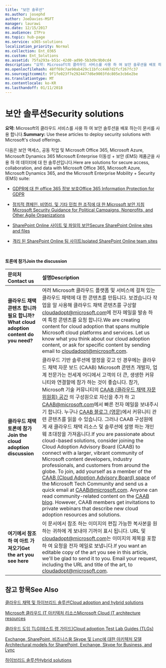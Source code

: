 ```yaml
---
title: "보안 솔루션"
ms.author: josephd
author: JoeDavies-MSFT
manager: laurawi
ms.date: 12/15/2017
ms.audience: ITPro
ms.topic: hub-page
ms.service: o365-solutions
localization_priority: Normal
ms.collection: Ent_O365
ms.custom: Ent_Solutions
ms.assetid: 75fa293a-b51c-42d0-ad90-5b3d9c9b0cd4
description: "요약: Microsoft의 클라우드 서비스를 사용 하 여 보안 솔루션을 배포 하는이 문서를 사용 합니다."
ms.openlocfilehash: 48ff69c7ae90ab429c11bfcc4407d2fcf267fc37
ms.sourcegitcommit: 9f1fe023f7e2924477d6e9003fdc805e3cb6e2be
ms.translationtype: MT
ms.contentlocale: ko-KR
ms.lasthandoff: 01/11/2018
---
```

# <a name="security-solutions"></a><span data-ttu-id="ccbf6-103">보안 솔루션</span><span class="sxs-lookup"><span data-stu-id="ccbf6-103">Security solutions</span></span>

 <span data-ttu-id="ccbf6-104">**요약:** Microsoft의 클라우드 서비스를 사용 하 여 보안 솔루션을 배포 하는이 문서를 사용 합니다.</span><span class="sxs-lookup"><span data-stu-id="ccbf6-104">**Summary:** Use these articles to deploy security solutions with Microsoft's cloud offerings.</span></span>
  
<span data-ttu-id="ccbf6-105">다음은 보안 액세스, 공동 작업 및 Microsoft Office 365, Microsoft Azure, Microsoft Dynamics 365 Microsoft Enterprise 이동성 + 보안 (EMS) 제품군을 사용 하 여 데이터에 대 한 솔루션입니다.</span><span class="sxs-lookup"><span data-stu-id="ccbf6-105">Here are solutions for secure access, collaboration, and data with Microsoft Office 365, Microsoft Azure, Microsoft Dynamics 365, and the Microsoft Enterprise Mobility + Security (EMS) suite:</span></span>

- [<span data-ttu-id="ccbf6-106">GDPR에 대 한 office 365 정보 보호</span><span class="sxs-lookup"><span data-stu-id="ccbf6-106">Office 365 Information Protection for GDPR</span></span>](office-365-information-protection-for-gdpr.md)
  
- [<span data-ttu-id="ccbf6-107">정치적 캠페인, 비영리, 및 기타 민첩 한 조직에 대 한 Microsoft 보안 지침</span><span class="sxs-lookup"><span data-stu-id="ccbf6-107">Microsoft Security Guidance for Political Campaigns, Nonprofits, and Other Agile Organizations</span></span>](microsoft-security-guidance-for-political-campaigns-nonprofits-and-other-agile-o.md)
    
- [<span data-ttu-id="ccbf6-108">SharePoint Online 사이트 및 파일의 보안</span><span class="sxs-lookup"><span data-stu-id="ccbf6-108">Secure SharePoint Online sites and files</span></span>](secure-sharepoint-online-sites-and-files.md)
    
- [<span data-ttu-id="ccbf6-109">격리 된 SharePoint Online 팀 사이트</span><span class="sxs-lookup"><span data-stu-id="ccbf6-109">Isolated SharePoint Online team sites</span></span>](isolated-sharepoint-online-team-sites.md)
<br/>
    
<span data-ttu-id="ccbf6-110">**토론에 참가**</span><span class="sxs-lookup"><span data-stu-id="ccbf6-110">**Join the discussion**</span></span>

|<span data-ttu-id="ccbf6-111">**문의처**</span><span class="sxs-lookup"><span data-stu-id="ccbf6-111">**Contact us**</span></span>|<span data-ttu-id="ccbf6-112">**설명**</span><span class="sxs-lookup"><span data-stu-id="ccbf6-112">**Description**</span></span>|
|:-----|:-----|
|<span data-ttu-id="ccbf6-113">**클라우드 채택 콘텐츠 합니까 필요 합니까?**</span><span class="sxs-lookup"><span data-stu-id="ccbf6-113">**What cloud adoption content do you need?**</span></span> <br/> |<span data-ttu-id="ccbf6-p101">여러 Microsoft 클라우드 플랫폼 및 서비스에 걸쳐 있는 클라우드 채택에 대 한 콘텐츠를 만듭니다. 보겠습니다 작업을 알 사용해 클라우드 채택 콘텐츠를 구상할 [cloudadopt@microsoft.com](mailto:cloudadopt@microsoft.com?Subject=[Cloud%20Adoption%20Content%20Feedback]:%20)에 전자 메일을 발송 하 여 특정 콘텐츠를 요청 합니다.</span><span class="sxs-lookup"><span data-stu-id="ccbf6-p101">We are creating content for cloud adoption that spans multiple Microsoft cloud platforms and services. Let us know what you think about our cloud adoption content, or ask for specific content by sending email to [cloudadopt@microsoft.com](mailto:cloudadopt@microsoft.com?Subject=[Cloud%20Adoption%20Content%20Feedback]:%20).  </span></span><br/> |
|<span data-ttu-id="ccbf6-116">**클라우드 채택 토론에 참가**</span><span class="sxs-lookup"><span data-stu-id="ccbf6-116">**Join the cloud adoption discussion**</span></span> <br/> |<span data-ttu-id="ccbf6-p102">클라우드 기반 솔루션에 열정을 갖고 인 경우에는 클라우드 채택 자문 보드 (CAAB) Microsoft 콘텐츠 개발자, 업계 전문가는 전세계 어디에서 고객의 더 큰, 생생한 커뮤니티와 연결할에 참가 하는 것이 좋습니다. 참가, Microsoft 기술 커뮤니티의 [CAAB (클라우드 채택 자문 위원회) 공간](https://aka.ms/caab) 의 구성원으로 자신을 추가 하 고 [CAAB@microsoft.com](mailto:caab@microsoft.com?Subject=I%20just%20joined%20the%20Cloud%20Adoption%20Advisory%20Board!)에서 빠른 전자 메일을 보내주시기 합니다. 누구나 [CAAB 블로그 (영문)](https://blogs.technet.com/b/solutions_advisory_board/)에서 커뮤니티 관련 콘텐츠를 읽을 수 있습니다. 그러나 CAAB 구성원에 게 새 클라우드 채택 리소스 및 솔루션에 설명 하는 개인 웨 초대장을 가져옵니다.</span><span class="sxs-lookup"><span data-stu-id="ccbf6-p102">If you are passionate about cloud-based solutions, consider joining the Cloud Adoption Advisory Board (CAAB) to connect with a larger, vibrant community of Microsoft content developers, industry professionals, and customers from around the globe. To join, add yourself as a member of the [CAAB (Cloud Adoption Advisory Board) space](https://aka.ms/caab) of the Microsoft Tech Community and send us a quick email at [CAAB@microsoft.com](mailto:caab@microsoft.com?Subject=I%20just%20joined%20the%20Cloud%20Adoption%20Advisory%20Board!). Anyone can read community-related content on the [CAAB blog](https://blogs.technet.com/b/solutions_advisory_board/). However, CAAB members get invitations to private webinars that describe new cloud adoption resources and solutions.  </span></span><br/> |
|<span data-ttu-id="ccbf6-120">**여기에서 참조 하 여 아트 가져오기**</span><span class="sxs-lookup"><span data-stu-id="ccbf6-120">**Get the art you see here**</span></span> <br/> |<span data-ttu-id="ccbf6-p103">이 문서에서 참조 하는 이미지의 편집 가능한 복사본을 원하는 귀하에 게 보내야 기꺼이 표시 됩니다. URL 및 [cloudadopt@microsoft.com](mailto:cloudadopt@microsoft.com?subject=[Art%20Request]:%20)는 이미지의 제목을 포함 하 여 요청을 전자 메일로 보냅니다.</span><span class="sxs-lookup"><span data-stu-id="ccbf6-p103">If you want an editable copy of the art you see in this article, we'll be glad to send it to you. Email your request, including the URL and title of the art, to [cloudadopt@microsoft.com](mailto:cloudadopt@microsoft.com?subject=[Art%20Request]:%20).  </span></span><br/> |
   
## <a name="see-also"></a><span data-ttu-id="ccbf6-123">참고 항목</span><span class="sxs-lookup"><span data-stu-id="ccbf6-123">See Also</span></span>

[<span data-ttu-id="ccbf6-124">클라우드 채택 및 하이브리드 솔루션</span><span class="sxs-lookup"><span data-stu-id="ccbf6-124">Cloud adoption and hybrid solutions</span></span>](cloud-adoption-and-hybrid-solutions.md)
  
[<span data-ttu-id="ccbf6-125">Microsoft 클라우드 IT 아키텍처 리소스</span><span class="sxs-lookup"><span data-stu-id="ccbf6-125">Microsoft Cloud IT architecture resources</span></span>](microsoft-cloud-it-architecture-resources.md)
  
[<span data-ttu-id="ccbf6-126">클라우드 도입 TLG(테스트 랩 가이드)</span><span class="sxs-lookup"><span data-stu-id="ccbf6-126">Cloud adoption Test Lab Guides (TLGs)</span></span>](cloud-adoption-test-lab-guides-tlgs.md)
  
[<span data-ttu-id="ccbf6-127">Exchange, SharePoint, 비즈니스용 Skype 및 Lync에 대한 아키텍처 모델</span><span class="sxs-lookup"><span data-stu-id="ccbf6-127">Architectural models for SharePoint, Exchange, Skype for Business, and Lync</span></span>](architectural-models-for-sharepoint-exchange-skype-for-business-and-lync.md)
  
[<span data-ttu-id="ccbf6-128">하이브리드 솔루션</span><span class="sxs-lookup"><span data-stu-id="ccbf6-128">Hybrid solutions</span></span>](hybrid-solutions.md)


